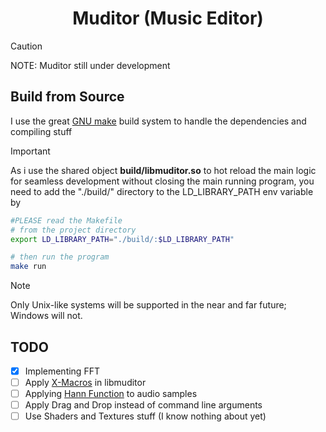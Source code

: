 <h1 align="center">Muditor (Music Editor)</h1>

> [!CAUTION]
 NOTE: Muditor still under development

## Build from Source
I use the great [GNU make](https://www.gnu.org/software/make/) build system to handle the dependencies and compiling stuff

> [!IMPORTANT]  
> As i use the shared object **build/libmuditor.so** to hot reload the main logic for seamless development without closing the main running program, you need to add the "./build/" directory to the LD_LIBRARY_PATH env variable by 
```bash
#PLEASE read the Makefile
# from the project directory
export LD_LIBRARY_PATH="./build/:$LD_LIBRARY_PATH" 

# then run the program
make run
```

> [!NOTE]
Only Unix-like systems will be supported in the near and far future; Windows will not.


## TODO
- [x] Implementing FFT
- [ ] Apply [X-Macros](https://en.wikipedia.org/wiki/X_macro) in libmuditor 
- [ ] Applying [Hann Function](https://en.wikipedia.org/wiki/Window_function#Hann_and_Hamming_windows) to audio samples 
- [ ] Apply Drag and Drop instead of command line arguments
- [ ] Use Shaders and Textures stuff (I know nothing about yet)
